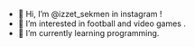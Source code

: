 - 👋 Hi, I’m @izzet_sekmen  in instagram !
- 👀 I’m interested in football and video games .
- 🌱 I’m currently learning programming.
